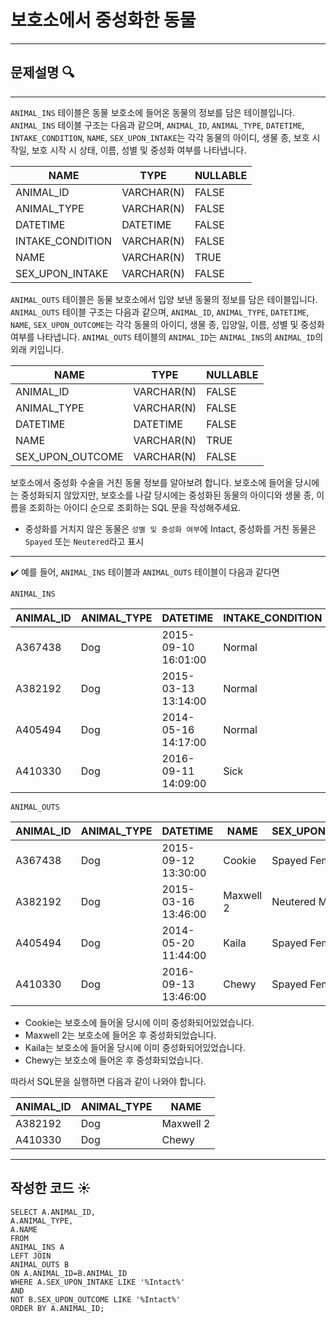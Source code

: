 # 보호소에서 중성화한 동물
---

## 문제설명 🔍

----
`ANIMAL_INS` 테이블은 동물 보호소에 들어온 동물의 정보를 담은 테이블입니다. `ANIMAL_INS` 테이블 구조는 다음과 같으며, `ANIMAL_ID`, `ANIMAL_TYPE`, `DATETIME`, `INTAKE_CONDITION`, `NAME`, `SEX_UPON_INTAKE`는 각각 동물의 아이디, 생물 종, 보호 시작일, 보호 시작 시 상태, 이름, 성별 및 중성화 여부를 나타냅니다.

| NAME             | TYPE       | NULLABLE |
| ---------------- | ---------- | -------- |
| ANIMAL_ID        | VARCHAR(N) | FALSE    |
| ANIMAL_TYPE      | VARCHAR(N) | FALSE    |
| DATETIME         | DATETIME   | FALSE    |
| INTAKE_CONDITION | VARCHAR(N) | FALSE    |
| NAME             | VARCHAR(N) | TRUE     |
| SEX_UPON_INTAKE  | VARCHAR(N) | FALSE    |

`ANIMAL_OUTS` 테이블은 동물 보호소에서 입양 보낸 동물의 정보를 담은 테이블입니다. `ANIMAL_OUTS` 테이블 구조는 다음과 같으며, `ANIMAL_ID`, `ANIMAL_TYPE`, `DATETIME`, `NAME`, `SEX_UPON_OUTCOME`는 각각 동물의 아이디, 생물 종, 입양일, 이름, 성별 및 중성화 여부를 나타냅니다. `ANIMAL_OUTS` 테이블의 `ANIMAL_ID`는 `ANIMAL_INS`의 `ANIMAL_ID`의 외래 키입니다.


| NAME             | TYPE       | NULLABLE |
| ---------------- | ---------- | -------- |
| ANIMAL_ID        | VARCHAR(N) | FALSE    |
| ANIMAL_TYPE      | VARCHAR(N) | FALSE    |
| DATETIME         | DATETIME   | FALSE    |
| NAME             | VARCHAR(N) | TRUE     |
| SEX_UPON_OUTCOME | VARCHAR(N) | FALSE    |

보호소에서 중성화 수술을 거친 동물 정보를 알아보려 합니다. 보호소에 들어올 당시에는 중성화되지 않았지만, 보호소를 나갈 당시에는 중성화된 동물의 아이디와 생물 종, 이름을 조회하는 아이디 순으로 조회하는 SQL 문을 작성해주세요.

* 중성화를 거치지 않은 동물은 `성별 및 중성화 여부`에 Intact, 중성화를 거친 동물은 `Spayed` 또는 `Neutered`라고 표시


-----
✔️
예를 들어, `ANIMAL_INS` 테이블과 `ANIMAL_OUTS` 테이블이 다음과 같다면

```
ANIMAL_INS
```

| ANIMAL_ID | ANIMAL_TYPE | DATETIME            | INTAKE_CONDITION | NAME      | SEX_UPON_INTAKE |
| --------- | ----------- | ------------------- | ---------------- | --------- | --------------- |
| A367438   | Dog         | 2015-09-10 16:01:00 | Normal           | Cookie    | Spayed Female   |
| A382192   | Dog         | 2015-03-13 13:14:00 | Normal           | Maxwell 2 | Intact Male     |
| A405494   | Dog         | 2014-05-16 14:17:00 | Normal           | Kaila     | Spayed Female   |
| A410330   | Dog         | 2016-09-11 14:09:00 | Sick             | Chewy     | Intact Female   |

```
ANIMAL_OUTS
```

| ANIMAL_ID | ANIMAL_TYPE | DATETIME            | NAME      | SEX_UPON_OUTCOME |
| --------- | ----------- | ------------------- | --------- | ---------------- |
| A367438   | Dog         | 2015-09-12 13:30:00 | Cookie    | Spayed Female    |
| A382192   | Dog         | 2015-03-16 13:46:00 | Maxwell 2 | Neutered Male    |
| A405494   | Dog         | 2014-05-20 11:44:00 | Kaila     | Spayed Female    |
| A410330   | Dog         | 2016-09-13 13:46:00 | Chewy     | Spayed Female    |

- Cookie는 보호소에 들어올 당시에 이미 중성화되어있었습니다.
- Maxwell 2는 보호소에 들어온 후 중성화되었습니다.
- Kaila는 보호소에 들어올 당시에 이미 중성화되어있었습니다.
- Chewy는 보호소에 들어온 후 중성화되었습니다.

따라서 SQL문을 실행하면 다음과 같이 나와야 합니다.

| ANIMAL_ID | ANIMAL_TYPE | NAME      |
| --------- | ----------- | --------- |
| A382192   | Dog         | Maxwell 2 |
| A410330   | Dog         | Chewy     |


----
## 작성한 코드 ☀️

```mysql
SELECT A.ANIMAL_ID,
A.ANIMAL_TYPE,
A.NAME
FROM 
ANIMAL_INS A
LEFT JOIN
ANIMAL_OUTS B
ON A.ANIMAL_ID=B.ANIMAL_ID
WHERE A.SEX_UPON_INTAKE LIKE '%Intact%'
AND
NOT B.SEX_UPON_OUTCOME LIKE '%Intact%'
ORDER BY A.ANIMAL_ID;
```
